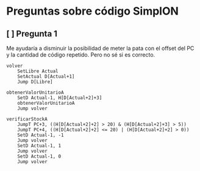 # Preguntas sobre código SimplON

## [ ] Pregunta 1

Me ayudaría a disminuir la posibilidad de meter la pata con el offset del PC y la cantidad de código repetido. Pero no sé si es correcto.

```simplon
volver 
    SetLibre Actual
    SetActual D[Actual+1]   
    Jump D[Libre]

obtenerValorUnitarioA  
    SetD Actual-1, H[D[Actual+2]+3]    
    obtenerValorUnitarioA
    Jump volver

verificarStockA 
    JumpT PC+3, ((H[D[Actual+2]+2] > 20) & (H[D[Actual+2]+3] > 5))
    JumpT PC+4, ((H[D[Actual+2]+2] <= 20) | (H[D[Actual+2]+2] > 0))
    SetD Actual-1, -1  
    Jump volver
    SetD Actual-1, 1    
    Jump volver
    SetD Actual-1, 0    
    Jump volver
```